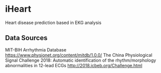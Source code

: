 # iHeart
Heart disease prediction based in EKG analysis

## Data Sources
  MIT-BIH Arrhythmia Database 
    https://www.physionet.org/content/mitdb/1.0.0/
  The China Physiological Signal Challenge 2018: Automatic identification of the rhythm/morphology abnormalities in 12-lead ECGs
    http://2018.icbeb.org/Challenge.html
